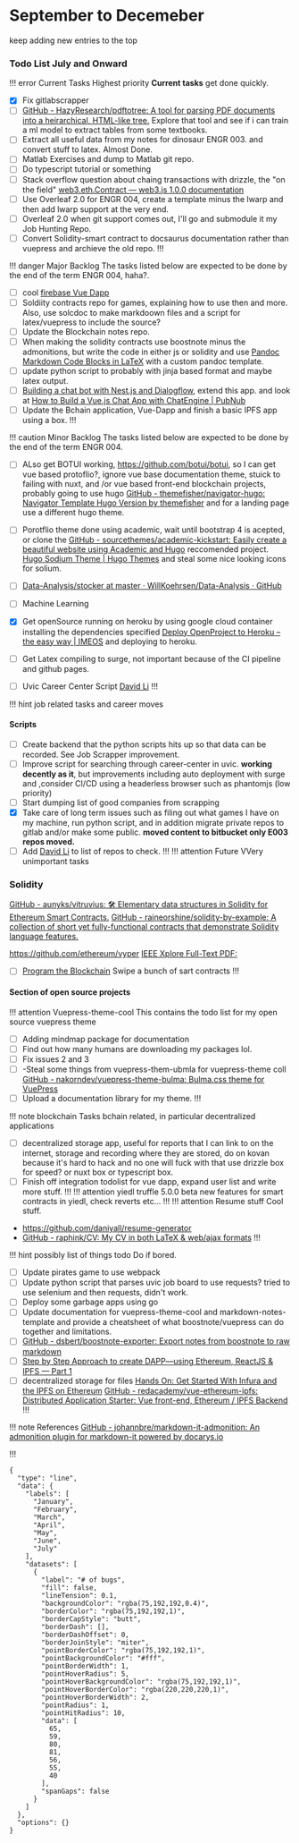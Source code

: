 # September to Decemeber
keep adding new entries to the top

### Todo List July and Onward

!!! error Current Tasks Highest priority
**Current tasks** get done quickly.

- [x] Fix gitlabscrapper
- [ ] [GitHub - HazyResearch/pdftotree: A tool for parsing PDF documents into a heirarchical, HTML-like tree.](https://github.com/HazyResearch/pdftotree) Explore that tool and see if i can train a ml model to extract tables from some textbooks.
- [ ] Extract all useful data from my notes for dinosaur ENGR 003. and convert stuff to latex. Almost Done.
- [ ] Matlab Exercises and dump to Matlab git repo.
- [ ] Do typescript tutorial or something
- [ ] Stack overflow question about chaing transactions with drizzle, the "on the field" [web3.eth.Contract — web3.js 1.0.0 documentation](https://web3js.readthedocs.io/en/1.0/web3-eth-contract.html)
- [ ] Use Overleaf 2.0 for ENGR 004, create a template minus the lwarp and then add lwarp support at the very end.
- [ ] Overleaf 2.0 when git support comes out, I'll go and submodule it my Job Hunting Repo.
- [ ] Convert Solidity-smart contract to docsaurus documentation rather than vuepress and archieve the old repo.
!!!

!!! danger Major Backlog
The tasks listed below are expected to be done by the end of the term ENGR 004, haha?.
- [ ] cool [firebase Vue Dapp](https://medium.com/@sebinatx/building-an-ethereum-firebase-user-profile-dapp-part-2-226bcc11ae62, ) 
- [ ] Soldiity contracts repo for games, explaining how to use then and more. Also, use solcdoc to make markdoown files and a script for latex/vuepress to include the source? 
- [ ] Update the Blockchain notes repo.
- [ ] When making the solidity contracts use boostnote minus the admonitions, but write the code in either js or solidity and use [Pandoc Markdown Code Blocks in LaTeX](http://weibeld.net/markdown/pandoc_code_blocks.html) with a custom pandoc template.
- [ ] update python script to probably with jinja based format and maybe latex output.
- [ ] [Building a chat bot with Nest.js and Dialogflow](https://pusher.com/tutorials/chat-bot-nestjs), extend this app. and look at [How to Build a Vue.js Chat App with ChatEngine | PubNub](https://www.pubnub.com/tutorials/chatengine/vuejs/chat-app/)
- [ ] Update the Bchain application, Vue-Dapp and finish a basic IPFS app using a box.
!!!

!!! caution Minor Backlog
The tasks listed below are expected to be done by the end of the term ENGR 004.
- [ ] ALso get BOTUI working, https://github.com/botui/botui, so I can get vue based protoflio?, ignore vue base documentation theme, stuick to failing with nuxt, and /or vue based front-end blockchain projects, probably going to use hugo [GitHub - themefisher/navigator-hugo: Navigator Template Hugo Version by themefisher](https://github.com/themefisher/navigator-hugo) and for a landing page use a different hugo theme.
- [ ] Porotflio theme done using academic, wait until bootstrap 4 is acepted, or clone the  [GitHub - sourcethemes/academic-kickstart: Easily create a beautiful website using Academic and Hugo](https://github.com/sourcethemes/academic-kickstart) reccomended project. [Hugo Sodium Theme | Hugo Themes](https://themes.gohugo.io/hugo-sodium-theme/) and steal some nice looking icons for solium. 
- [ ] [Data-Analysis/stocker at master · WillKoehrsen/Data-Analysis · GitHub](https://github.com/WillKoehrsen/Data-Analysis/tree/master/stocker)
- [ ] Machine Learning
- [x] Get openSource running on heroku by using google cloud container installing the dependencies specified [Deploy OpenProject to Heroku – the easy way | IMEOS](https://www.imeos.com/blog/2015/03/18/deploy-openproject-to-heroku-the-easy-way/) and deploying to heroku.
- [ ] Get Latex compiling to surge, not important because of the CI pipeline and github pages.
- [ ] Uvic Career Center Script [David Li](https://dli-redmine.herokuapp.com/issues/3)
!!!


!!! hint job related tasks and career moves
#### Scripts
- [ ] Create backend that the python scripts hits up so that data can be recorded. See Job Scrapper improvement.
- [ ] Improve script for searching through career-center in uvic. **working decently as it**, but improvements including auto deployment with surge and ,consider CI/CD using a headerless browser such as phantomjs (low priority)
- [ ] Start dumping list of good companies from scrapping
- [x] Take care of long term issues such as filing out what games I have on my machine, run python script, and in addition migrate private repos to gitlab and/or make some public. **moved content to bitbucket only E003 repos moved.**
- [ ] Add [David Li](https://dli-redmine.herokuapp.com/) to list of repos to check.
!!!
!!! attention Future VVery unimportant tasks
### Solidity 
[GitHub - aunyks/vitruvius: 🛠 Elementary data structures in Solidity for Ethereum Smart Contracts.](https://github.com/aunyks/vitruvius)
[GitHub - raineorshine/solidity-by-example: A collection of short yet fully-functional contracts that demonstrate Solidity language features.](https://github.com/raineorshine/solidity-by-example)

https://github.com/ethereum/vyper
[IEEE Xplore Full-Text PDF:](https://ieeexplore.ieee.org/stamp/stamp.jsp?arnumber=8307397)
- [ ] [Program the Blockchain](https://programtheblockchain.com) Swipe a bunch of sart contracts
!!!

#### Section of open source projects
!!! attention Vuepress-theme-cool
This contains the todo list for my open source vuepress theme
- [ ] Adding mindmap package for documentation
- [ ] Find out how many humans are downloading my packages lol. 
- [ ] Fix issues 2 and 3
- [ ] -Steal some things from vuepress-them-ubmla for vuepress-theme coll [GitHub - nakorndev/vuepress-theme-bulma: Bulma.css theme for VuePress](https://github.com/nakorndev/vuepress-theme-bulma)
- [ ] Upload a documentation library for my theme.
!!!

!!! note blockchain
Tasks bchain related, in particular decentralized applications
- [ ] decentralized storage app, useful for reports that I can link to on the internet, storage and recording where they are stored, do on kovan because it's hard to hack and no one will fuck with that use drizzle box for speed? or nuxt box or typescript box.
- [ ] Finish off integration todolist for vue dapp, expand user list and write more stuff.
!!!
!!! attention yiedl 
truffle 5.0.0 beta new features for smart contracts in yiedl, check reverts etc...
!!!
!!! attention Resume stuff 
Cool stuff.
* https://github.com/daniyall/resume-generator
* [GitHub - raphink/CV: My CV in both LaTeX & web/ajax formats](https://github.com/raphink/CV)
!!!

!!! hint possibly list of things todo
Do if bored.
- [ ] Update pirates game to use webpack
- [ ] Update python script that parses uvic job board to use requests? tried to use selenium and then requests, didn't work.
- [ ] Deploy some garbage apps using go
- [ ] Update documentation for vuepress-theme-cool and markdown-notes-template and provide a cheatsheet of what boostnote/vuepress can do together and limitations. 
- [ ] [GitHub - dsbert/boostnote-exporter: Export notes from boostnote to raw markdown](https://github.com/dsbert/boostnote-exporter)
- [ ] [Step by Step Approach to create DAPP—using Ethereum, ReactJS & IPFS — Part 1](https://medium.com/coinmonks/step-by-step-approach-to-create-dapp-using-ethereum-reactjs-ipfs-part-1-42ea4cf69488)
- [ ] decentralized storage for files  [Hands On: Get Started With Infura and the IPFS on Ethereum](https://medium.freecodecamp.org/hands-on-get-started-with-infura-and-ipfs-on-ethereum-b63635142af0) [GitHub - redacademy/vue-ethereum-ipfs: Distributed Application Starter: Vue front-end, Ethereum / IPFS Backend](https://github.com/redacademy/vue-ethereum-ipfs)
!!!

!!! note References
[GitHub - johannbre/markdown-it-admonition: An admonition plugin for markdown-it powered by docarys.io](https://github.com/johannbre/markdown-it-admonition)


!!!
```chart
{
  "type": "line",
  "data": {
    "labels": [
      "January",
      "February",
      "March",
      "April",
      "May",
      "June",
      "July"
    ],
    "datasets": [
      {
        "label": "# of bugs",
        "fill": false,
        "lineTension": 0.1,
        "backgroundColor": "rgba(75,192,192,0.4)",
        "borderColor": "rgba(75,192,192,1)",
        "borderCapStyle": "butt",
        "borderDash": [],
        "borderDashOffset": 0,
        "borderJoinStyle": "miter",
        "pointBorderColor": "rgba(75,192,192,1)",
        "pointBackgroundColor": "#fff",
        "pointBorderWidth": 1,
        "pointHoverRadius": 5,
        "pointHoverBackgroundColor": "rgba(75,192,192,1)",
        "pointHoverBorderColor": "rgba(220,220,220,1)",
        "pointHoverBorderWidth": 2,
        "pointRadius": 1,
        "pointHitRadius": 10,
        "data": [
          65,
          59,
          80,
          81,
          56,
          55,
          40
        ],
        "spanGaps": false
      }
    ]
  },
  "options": {}
}
```